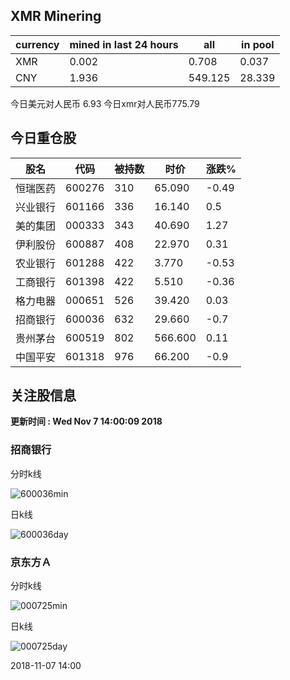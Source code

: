 ## XMR Minering

|currency|mined in last 24 hours|all|in pool|
|---|---|---|---|
|XMR|0.002|0.708|0.037|
|CNY|1.936|549.125|28.339|

今日美元对人民币 6.93	今日xmr对人民币775.79


## 今日重仓股 

|股名|代码|被持数|时价|涨跌%|
|---|---|---|---|---|
|恒瑞医药|600276|310|65.090|-0.49|
|兴业银行|601166|336|16.140|0.5|
|美的集团|000333|343|40.690|1.27|
|伊利股份|600887|408|22.970|0.31|
|农业银行|601288|422|3.770|-0.53|
|工商银行|601398|422|5.510|-0.36|
|格力电器|000651|526|39.420|0.03|
|招商银行|600036|632|29.660|-0.7|
|贵州茅台|600519|802|566.600|0.11|
|中国平安|601318|976|66.200|-0.9|

## 关注股信息
**更新时间 : Wed Nov  7 14:00:09 2018**
### 招商银行 
分时k线

![600036min](http://image.sinajs.cn/newchart/min/n/sh600036.gif)

日k线

![600036day](http://image.sinajs.cn/newchart/daily/n/sh600036.gif)

### 京东方Ａ 
分时k线

![000725min](http://image.sinajs.cn/newchart/min/n/sz000725.gif)

日k线

![000725day](http://image.sinajs.cn/newchart/daily/n/sz000725.gif)

2018-11-07 14:00
